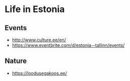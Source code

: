 # Life in Estonia

## Events

* http://www.culture.ee/en/
* https://www.eventbrite.com/d/estonia--tallinn/events/

## Nature

* https://loodusegakoos.ee/
